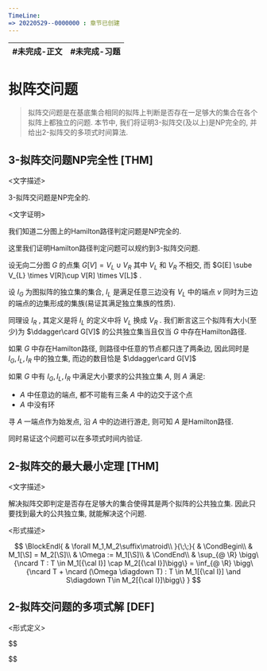 ```yaml
---
TimeLine: 
=> 20220529--0000000 : 章节已创建
---
```

| #未完成-正文 | #未完成-习题 |
| ------------ | ------------ |

# 拟阵交问题

> 拟阵交问题是在基底集合相同的拟阵上判断是否存在一足够大的集合在各个拟阵上都独立的问题. 
> 本节中, 我们将证明3-拟阵交(及以上)是NP完全的, 并给出2-拟阵交的多项式时间算法. 

## 3-拟阵交问题NP完全性 [THM]

\<文字描述\>

3-拟阵交问题是NP完全的. 

\<文字证明\>

我们知道二分图上的Hamilton路径判定问题是NP完全的. 

这里我们证明Hamilton路径判定问题可以规约到3-拟阵交问题. 

设无向二分图 $G$ 的点集 $G[V] = V_{L} \cup V_{R}$ 其中 $V_{L}$ 和 $V_{R}$ 不相交, 而 $G[E] \sube V_{L} \times V[R]\cup V[R] \times V[L]$ . 

设 $I_{G}$ 为图拟阵的独立集的集合, $I_{L}$ 是满足任意三边没有 $V_{L}$ 中的端点 $v$ 同时为三边的端点的边集形成的集族(易证其满足独立集族的性质). 

同理设 $I_{R}$ , 其定义是将 $I_{L}$ 的定义中将 $V_{L}$ 换成 $V_{R}$ . 我们断言这三个拟阵有大小(至少)为 $\ddagger\card G[V]$ 的公共独立集当且仅当 $G$ 中存在Hamilton路径. 

如果 $G$ 中存在Hamilton路径, 则路径中任意的节点都只连了两条边, 因此同时是 $I_{G},I_{L},I_{R}$ 中的独立集, 而边的数目恰是 $\ddagger\card G[V]$

如果 $G$ 中有 $I_{G},I_{L},I_{R}$ 中满足大小要求的公共独立集 $A$, 则 $A$ 满足: 
 
- $A$ 中任意边的端点, 都不可能有三条 $A$ 中的边交于这个点
- $A$ 中没有环

寻 $A$ 一端点作为始发点, 沿 $A$ 中的边进行游走, 则可知 $A$ 是Hamilton路径.

同时易证这个问题可以在多项式时间内验证. 

## 2-拟阵交的最大最小定理 [THM]

\<文字描述\>

解决拟阵交即判定是否存在足够大的集合使得其是两个拟阵的公共独立集. 因此只要找到最大的公共独立集, 就能解决这个问题. 

\<形式描述\>

$$
\BlockEndl{
    & \forall M_1,M_2\suffix\matroid\\
}{\;\;}{
    & \CondBegin\\
    & M_1[\S] = M_2[\S]\\
    & \Omega := M_1[\S]\\
    & \CondEnd\\
    & \sup_{@ \R} \bigg\{\ncard T : T \in M_1[{\cal I}] \cap M_2[{\cal I}]\bigg\} 
    = \inf_{@ \R} \bigg\{\ncard T + \ncard (\Omega \diagdown T) : T \in M_1[{\cal I}] \and S\diagdown T\in M_2[{\cal I}]\bigg\}
}
$$

## 2-拟阵交问题的多项式解 [DEF]

\<形式定义\>

$$

$$

